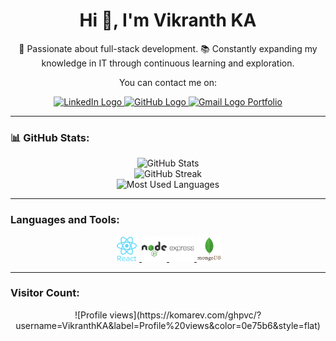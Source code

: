 <h1 align="center">Hi 👋, I'm Vikranth KA</h1>

<p align="center">
🧐 Passionate about full-stack development.
📚 Constantly expanding my knowledge in IT through continuous learning and exploration.
</p>

<div align="center">
  <p align="center">You can contact me on:</p>
  
  <a href="https://linkedin.com/in/vikranth-ka-01b4702b3" target="_blank">
    <img src="https://cdn.jsdelivr.net/gh/devicons/devicon/icons/linkedin/linkedin-original.svg" height="40" alt="LinkedIn Logo" />
  </a>

  <a href="https://github.com/VikranthKA" target="_blank">
    <img src="https://cdn.jsdelivr.net/gh/devicons/devicon/icons/github/github-original.svg" height="40" alt="GitHub Logo" />
  </a>

  <a href="mailto:vikranthka@gmail.com" target="_blank">
    <img src="https://raw.githubusercontent.com/maurodesouza/profile-readme-generator/master/src/assets/icons/social/gmail/default.svg" width="42" height="40" alt="Gmail Logo" />
  </a>

  <a href="https://personal-portfolio-eosin-xi.vercel.app/" target="_blank">
    Portfolio
  </a>
</div>

---

### 📊 GitHub Stats:

<div align="center">
  <img src="https://github-readme-stats.vercel.app/api?username=VikranthKA&theme=radical&hide_border=false&include_all_commits=true&count_private=true" alt="GitHub Stats" /><br/>
  <img src="https://github-readme-streak-stats.herokuapp.com/?user=VikranthKA&theme=radical&hide_border=false" alt="GitHub Streak" /><br/>
  <img src="https://github-readme-stats.vercel.app/api/top-langs/?username=VikranthKA&theme=radical&hide_border=false&include_all_commits=true&count_private=true&layout=compact" alt="Most Used Languages" />
</div>

---

### Languages and Tools:
<p align="center">
  <a href="https://reactjs.org/" target="_blank" rel="noreferrer">
    <img src="https://raw.githubusercontent.com/devicons/devicon/master/icons/react/react-original-wordmark.svg" alt="React" width="40" height="40"/>
  </a>
  <a href="https://nodejs.org" target="_blank" rel="noreferrer">
    <img src="https://raw.githubusercontent.com/devicons/devicon/master/icons/nodejs/nodejs-original-wordmark.svg" alt="NodeJS" width="40" height="40"/>
  </a>
  <a href="https://expressjs.com" target="_blank" rel="noreferrer">
    <img src="https://raw.githubusercontent.com/devicons/devicon/master/icons/express/express-original-wordmark.svg" alt="Express" width="40" height="40"/>
  </a>
  <a href="https://www.mongodb.com/" target="_blank" rel="noreferrer">
    <img src="https://raw.githubusercontent.com/devicons/devicon/master/icons/mongodb/mongodb-original-wordmark.svg" alt="MongoDB" width="40" height="40"/>
  </a>
  <!-- Add more icons as needed -->
</p>

---

### Visitor Count:
<div align="center">
![Profile views](https://komarev.com/ghpvc/?username=VikranthKA&label=Profile%20views&color=0e75b6&style=flat)

</div>
